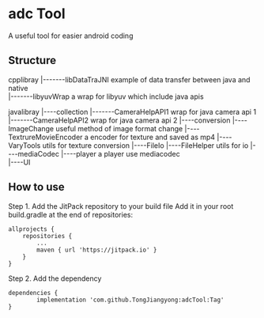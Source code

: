 adc Tool
=======
A useful tool for easier android coding

Structure
----------------

cpplibray
    |-------libDataTraJNI    example of data transfer between java and native       
    |-------libyuvWrap       a wrap for libyuv which include java apis   


javalibray
    |----collection
			|-------CameraHelpAPI1   wrap for java camera api 1
			|-------CameraHelpAPI2   wrap for java camera api 2
    |----conversion
			|----ImageChange   useful method of image format change 
			|----TextrureMovieEncoder   a encoder for texture and saved as mp4
			|----VaryTools    utils for texture conversion
    |----FileIo
			|----FileHelper	  utils for io
    |----mediaCodec
			|----player   a player use mediacodec  
    |----UI			



How to use
----------------
Step 1. Add the JitPack repository to your build file
Add it in your root build.gradle at the end of repositories:

	allprojects {
		repositories {
			...
			maven { url 'https://jitpack.io' }
		}
	}
Step 2. Add the dependency

	dependencies {
	        implementation 'com.github.TongJiangyong:adcTool:Tag'
	}
